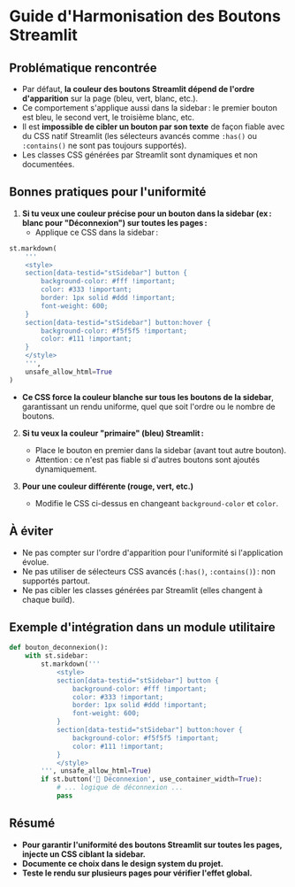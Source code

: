 # Guide d'Harmonisation des Boutons Streamlit

## Problématique rencontrée

- Par défaut, **la couleur des boutons Streamlit dépend de l'ordre d'apparition** sur la page (bleu, vert, blanc, etc.).
- Ce comportement s'applique aussi dans la sidebar : le premier bouton est bleu, le second vert, le troisième blanc, etc.
- Il est **impossible de cibler un bouton par son texte** de façon fiable avec du CSS natif Streamlit (les sélecteurs avancés comme `:has()` ou `:contains()` ne sont pas toujours supportés).
- Les classes CSS générées par Streamlit sont dynamiques et non documentées.

## Bonnes pratiques pour l'uniformité

1. **Si tu veux une couleur précise pour un bouton dans la sidebar (ex : blanc pour "Déconnexion") sur toutes les pages :**
   - Applique ce CSS dans la sidebar :

```python
st.markdown(
    '''
    <style>
    section[data-testid="stSidebar"] button {
        background-color: #fff !important;
        color: #333 !important;
        border: 1px solid #ddd !important;
        font-weight: 600;
    }
    section[data-testid="stSidebar"] button:hover {
        background-color: #f5f5f5 !important;
        color: #111 !important;
    }
    </style>
    ''',
    unsafe_allow_html=True
)
```
- **Ce CSS force la couleur blanche sur tous les boutons de la sidebar**, garantissant un rendu uniforme, quel que soit l'ordre ou le nombre de boutons.

2. **Si tu veux la couleur "primaire" (bleu) Streamlit :**
   - Place le bouton en premier dans la sidebar (avant tout autre bouton).
   - Attention : ce n'est pas fiable si d'autres boutons sont ajoutés dynamiquement.

3. **Pour une couleur différente (rouge, vert, etc.)**
   - Modifie le CSS ci-dessus en changeant `background-color` et `color`.

## À éviter
- Ne pas compter sur l'ordre d'apparition pour l'uniformité si l'application évolue.
- Ne pas utiliser de sélecteurs CSS avancés (`:has()`, `:contains()`) : non supportés partout.
- Ne pas cibler les classes générées par Streamlit (elles changent à chaque build).

## Exemple d'intégration dans un module utilitaire

```python
def bouton_deconnexion():
    with st.sidebar:
        st.markdown('''
            <style>
            section[data-testid="stSidebar"] button {
                background-color: #fff !important;
                color: #333 !important;
                border: 1px solid #ddd !important;
                font-weight: 600;
            }
            section[data-testid="stSidebar"] button:hover {
                background-color: #f5f5f5 !important;
                color: #111 !important;
            }
            </style>
        ''', unsafe_allow_html=True)
        if st.button('🚪 Déconnexion', use_container_width=True):
            # ... logique de déconnexion ...
            pass
```

## Résumé
- **Pour garantir l'uniformité des boutons Streamlit sur toutes les pages, injecte un CSS ciblant la sidebar.**
- **Documente ce choix dans le design system du projet.**
- **Teste le rendu sur plusieurs pages pour vérifier l'effet global.** 